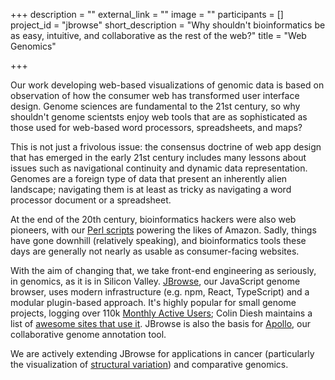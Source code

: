 +++
description = ""
external_link = ""
image = ""
participants = []
project_id = "jbrowse"
short_description = "Why shouldn't bioinformatics be as easy, intuitive, and collaborative as the rest of the web?"
title = "Web Genomics"

+++

Our work developing web-based visualizations of genomic data is based on observation of how the consumer web has transformed user interface design.
Genome sciences are fundamental to the 21st century, so why shouldn't genome scientsts enjoy web tools that are as sophisticated as those used
for web-based word processors, spreadsheets, and maps?

This is not just a frivolous issue: the consensus doctrine of web app design that has emerged in the early 21st century
includes many lessons about issues such as navigational continuity and dynamic data representation.
Genomes are a foreign type of data that present an inherently alien landscape;
navigating them is at least as tricky as navigating a word processor document or a spreadsheet.

At the end of the 20th century, bioinformatics hackers were also web pioneers,
with our [Perl scripts](https://en.wikipedia.org/wiki/CGI.pm) powering the likes of Amazon.
Sadly, things have gone downhill (relatively speaking), and bioinformatics tools these days are generally not nearly as usable as consumer-facing websites.

With the aim of changing that, we take front-end engineering as seriously, in genomics, as it is in Silicon Valley.
[JBrowse](http://jbrowse.org/), our JavaScript genome browser, uses modern infrastructure (e.g. npm, React, TypeScript) and a modular plugin-based approach.
It's highly popular for small genome projects, logging over 110k [Monthly Active Users](https://en.wikipedia.org/wiki/Active_users);
Colin Diesh maintains a list of [awesome sites that use it](https://github.com/cmdcolin/awesome-jbrowse).
JBrowse is also the basis for [Apollo](http://genomearchitect.org/), our collaborative genome annotation tool.

We are actively extending JBrowse for applications in cancer (particularly the visualization of [structural variation](https://en.wikipedia.org/wiki/Structural_variation))
and comparative genomics.
